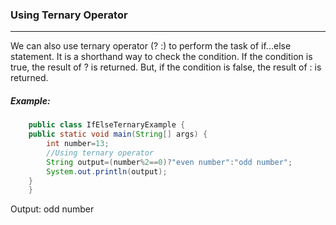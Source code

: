 ### Using Ternary Operator

----------


We can also use ternary operator (? :) to perform the task of if...else statement. It is a shorthand way to check the condition. If the condition is true, the result of ? is returned. But, if the condition is false, the result of : is returned.

##### Example:
```java
    public class IfElseTernaryExample {    
    public static void main(String[] args) {    
        int number=13;    
        //Using ternary operator  
        String output=(number%2==0)?"even number":"odd number";    
        System.out.println(output);  
    }    
    }    
```
Output:    odd number
